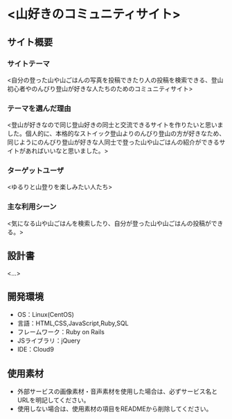 # <山好きのコミュニティサイト>

## サイト概要
### サイトテーマ
<自分の登った山や山ごはんの写真を投稿できたり人の投稿を検索できる、登山初心者やのんびり登山が好きな人たちのためのコミュニティサイト>

### テーマを選んだ理由
<登山が好きなので同じ登山好きの同士と交流できるサイトを作りたいと思いました。個人的に、本格的なストイック登山よりのんびり登山の方が好きなため、同じようにのんびり登山が好きな人同士で登った山や山ごはんの紹介ができるサイトがあればいいなと思いました。>

### ターゲットユーザ
<ゆるりと山登りを楽しみたい人たち>

### 主な利用シーン
<気になる山や山ごはんを検索したり、自分が登った山や山ごはんの投稿ができる。>

## 設計書
<...>

## 開発環境
- OS：Linux(CentOS)
- 言語：HTML,CSS,JavaScript,Ruby,SQL
- フレームワーク：Ruby on Rails
- JSライブラリ：jQuery
- IDE：Cloud9

## 使用素材
- 外部サービスの画像素材・音声素材を使用した場合は、必ずサービス名とURLを明記してください。
- 使用しない場合は、使用素材の項目をREADMEから削除してください。